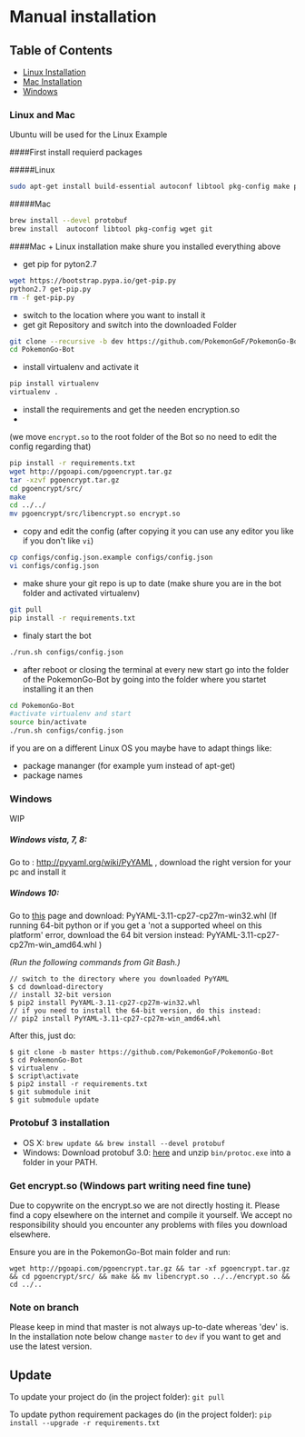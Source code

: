 # Manual installation

## Table of Contents
- [Linux Installation](#linux)
- [Mac Installation](#mac)
- [Windows](#windows)

### Linux and Mac
Ubuntu will be used for the Linux Example

####First install requierd packages

#####Linux
```bash
sudo apt-get install build-essential autoconf libtool pkg-config make python-dev python-protobuf python2.7 wget git
```
#####Mac
```bash
brew install --devel protobuf
brew install  autoconf libtool pkg-config wget git
```
####Mac + Linux installation
make shure you installed everything above

- get pip for pyton2.7
```bash
wget https://bootstrap.pypa.io/get-pip.py
python2.7 get-pip.py
rm -f get-pip.py
```
- switch to the location where you want to install it
- get git Repository and switch into the downloaded Folder
```bash
git clone --recursive -b dev https://github.com/PokemonGoF/PokemonGo-Bot  
cd PokemonGo-Bot
```
- install virtualenv and activate it
```bash
pip install virtualenv
virtualenv .
```
- install the requirements and get the needen encryption.so
- 
(we move `encrypt.so` to the root folder of the Bot so no need to edit the config regarding that)
```bash
pip install -r requirements.txt
wget http://pgoapi.com/pgoencrypt.tar.gz
tar -xzvf pgoencrypt.tar.gz
cd pgoencrypt/src/
make
cd ../../
mv pgoencrypt/src/libencrypt.so encrypt.so
```
- copy and edit the config
(after copying it you can use any editor you like if you don't like `vi`) 
```bash
cp configs/config.json.example configs/config.json
vi configs/config.json
```
- make shure your git repo is up to date
(make shure you are in the bot folder and activated virtualenv)
```bash
git pull
pip install -r requirements.txt
```
- finaly start the bot
```bash
./run.sh configs/config.json
```
- after reboot or closing the terminal at every new start go into the folder of the PokemonGo-Bot by going into the folder where you startet installing it an then
```bash
cd PokemonGo-Bot
#activate virtualenv and start
source bin/activate
./run.sh configs/config.json
```
if you are on a different Linux OS you maybe have to adapt things like:

- package mananger (for example yum instead of apt-get)
- package names


### Windows
WIP

##### Windows vista, 7, 8:
Go to : http://pyyaml.org/wiki/PyYAML , download the right version for your pc and install it

##### Windows 10:
Go to [this](http://www.lfd.uci.edu/~gohlke/pythonlibs/#pyyaml) page and download: PyYAML-3.11-cp27-cp27m-win32.whl
(If running 64-bit python or if you get a 'not a supported wheel on this platform' error,
download the 64 bit version instead: PyYAML-3.11-cp27-cp27m-win_amd64.whl )

*(Run the following commands from Git Bash.)*

```
// switch to the directory where you downloaded PyYAML
$ cd download-directory
// install 32-bit version
$ pip2 install PyYAML-3.11-cp27-cp27m-win32.whl
// if you need to install the 64-bit version, do this instead:
// pip2 install PyYAML-3.11-cp27-cp27m-win_amd64.whl
```

After this, just do:

```
$ git clone -b master https://github.com/PokemonGoF/PokemonGo-Bot
$ cd PokemonGo-Bot
$ virtualenv .
$ script\activate
$ pip2 install -r requirements.txt
$ git submodule init
$ git submodule update
```



### Protobuf 3 installation

- OS X:  `brew update && brew install --devel protobuf`
- Windows: Download protobuf 3.0: [here](https://github.com/google/protobuf/releases/download/v3.0.0-beta-4/protoc-3.0.0-beta-4-win32.zip) and unzip `bin/protoc.exe` into a folder in your PATH.

### Get encrypt.so (Windows part writing need fine tune)
Due to copywrite on the encrypt.so we are not directly hosting it. Please find a copy elsewhere on the internet and compile it yourself. We accept no responsibility should you encounter any problems with files you download elsewhere.

Ensure you are in the PokemonGo-Bot main folder and run:

`wget http://pgoapi.com/pgoencrypt.tar.gz && tar -xf pgoencrypt.tar.gz && cd pgoencrypt/src/ && make && mv libencrypt.so ../../encrypt.so && cd ../..`

### Note on branch
Please keep in mind that master is not always up-to-date whereas 'dev' is. In the installation note below change `master` to `dev` if you want to get and use the latest version.

## Update
To update your project do (in the project folder): `git pull`

To update python requirement packages do (in the project folder): `pip install --upgrade -r requirements.txt`

